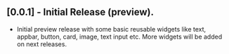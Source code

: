 ## [0.0.1] - Initial Release (preview).

* Initial preview release with some basic reusable widgets like text, appbar, button, card, image, text input etc. More widgets will be added on next releases.
